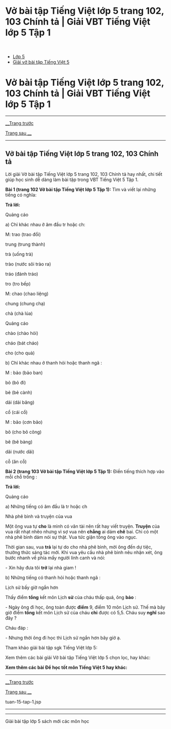# Vở bài tập Tiếng Việt lớp 5 trang 102, 103 Chính tả | Giải VBT Tiếng Việt lớp 5 Tập 1

﻿

  * [Lớp 5](https://vietjack.com/series/lop-5.jsp)
  * [Giải vở bài tập Tiếng Việt 5](https://vietjack.com/giai-vo-bai-tap-tieng-viet-5/index.jsp)



# Vở bài tập Tiếng Việt lớp 5 trang 102, 103 Chính tả | Giải VBT Tiếng Việt lớp 5 Tập 1

* * *

[__Trang trước](https://vietjack.com/giai-vo-bai-tap-tieng-viet-5/tuan-15-tap-1.jsp)

[Trang sau __](https://vietjack.com/giai-vo-bai-tap-tieng-viet-5/tuan-15-tap-1.jsp)

* * *

## Vở bài tập Tiếng Việt lớp 5 trang 102, 103 Chính tả

Lời giải Vở bài tập Tiếng Việt lớp 5 trang 102, 103 Chính tả hay nhất, chi tiết giúp học sinh dễ dàng làm bài tập trong VBT Tiếng Việt 5 Tập 1.

**Bài 1 (trang 102 Vở bài tập Tiếng Việt lớp 5 Tập 1):** Tìm và viết lại những tiếng có nghĩa:

**Trả lời:**

Quảng cáo

a) Chỉ khác nhau ở âm đầu tr hoặc ch:

M: trao (trao đổi)

trung (trung thành)

trà (uống trà)

trào (nước sôi trào ra)

tráo (đánh tráo)

tro (tro bếp)

M: chao (chao liệng)

chung (chung chạ)

chà (chà lúa)

Quảng cáo

chào (chào hỏi)

cháo (bát cháo)

cho (cho quà)

b) Chỉ khác nhau ở thanh hỏi hoặc thanh ngã :

M : bảo (bảo ban)

bỏ (bỏ đi)

bẻ (bẻ cành)

dải (dải băng)

cổ (cái cổ)

M : bão (cơn bão)

bõ (cho bõ công)

bẽ (bẽ bàng)

dãi (nước dãi)

cỗ (ăn cỗ)

**Bài 2 (trang 103 Vở bài tập Tiếng Việt lớp 5 Tập 1):** Điền tiếng thích hợp vào mỗi chỗ trống :

**Trả lời:**

Quảng cáo

a) Những tiếng có âm đầu là tr hoặc ch 

Nhà phê bình và truyện của vua 

Một ông vua tự **cho** là mình có văn tài nên rất hay viết truyện. **Truyện** của vua rất nhạt nhẽo nhưng vì sợ vua nên **chẳng** ai dám **chê** bai. Chỉ có một nhà phê bình dám nói sự thật. Vua tức giận tống ông vào ngục. 

Thời gian sau, vua **trả** lại tự do cho nhà phê bình, mời ông đến dự tiệc, thưởng thức sáng tác mới. Khi vua yêu cầu nhà phê bình nêu nhận xét, ông bước nhanh về phía mấy người lính canh và nói: 

\- Xin hãy đưa tôi **trở** lại nhà giam ! 

b) Những tiếng có thanh hỏi hoặc thanh ngã : 

Lịch sử bấy giờ ngắn hơn 

Thấy điểm **tổng** kết môn Lịch **sử** của cháu thấp quá, ông **bảo** : 

\- Ngày ông đi học, ông toàn được **điểm** 9, điểm 10 môn Lịch sử. Thế mà bây giờ điểm **tổng** kết môn Lịch sử của cháu **chỉ** được có 5,5. Cháu suy **nghĩ** sao đây ? 

Cháu đáp : 

\- Nhưng thời ông đi học thì Lịch sử ngắn hơn bây giờ ạ. 

Tham khảo giải bài tập sgk Tiếng Việt lớp 5:

Xem thêm các bài giải Vở bài tập Tiếng Việt lớp 5 chọn lọc, hay khác:

**Xem thêm các bài Để học tốt môn Tiếng Việt 5 hay khác:**

* * *

[__Trang trước](https://vietjack.com/giai-vo-bai-tap-tieng-viet-5/tuan-15-tap-1.jsp)

[Trang sau __](https://vietjack.com/giai-vo-bai-tap-tieng-viet-5/tuan-15-tap-1.jsp)

tuan-15-tap-1.jsp

* * *

* * *

Giải bài tập lớp 5 sách mới các môn học
